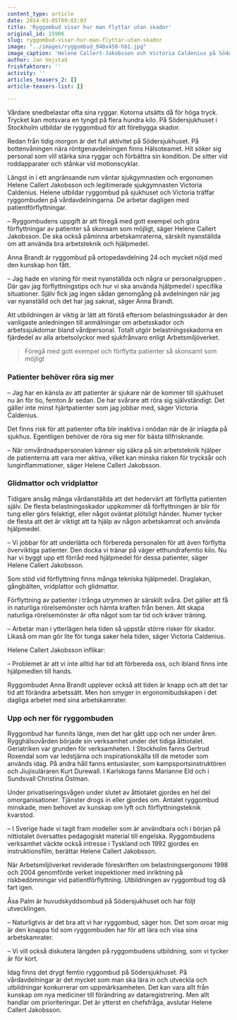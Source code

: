 ```yaml
---
content_type: article
date: 2014-03-05T09:03:03
title: 'Ryggombud visar hur man flyttar utan skador'
original_id: 15906
slug: ryggombud-visar-hur-man-flyttar-utan-skador
image: "../images/ryggombud_940x450-hb1.jpg"
image_caption: 'Helene Callert-Jakobsson och Victoria Caldenius på Södersjukhuset i Stockholm visar hur man tillsammans ändrar läget för en patient.'
author: Jan Vejstad
friskfaktorer: ''
activity: ''
articles_teasers_2: []
article-teasers-list: []

---
```


Vårdare snedbelastar ofta sina ryggar. Kotorna utsätts då för höga tryck. Trycket kan motsvara en tyngd på flera hundra kilo. På Södersjukhuset i Stockholm utbildar de ryggombud för att förebygga skador.

Redan från tidig morgon är det full aktivitet på Södersjukhuset. På bottenvåningen nära röntgenavdelningen finns Hälsoteamet. Hit söker sig personal som vill stärka sina ryggar och förbättra sin kondition. De sitter vid roddapparater och stånkar vid motionscyklar.

Längst in i ett angränsande rum väntar sjukgymnasten och ergonomen Helene Callert Jakobsson och legitimerade sjukgymnasten Victoria Caldenius. Helene utbildar ryggombud på sjukhuset och Victoria träffar ryggombuden på vårdavdelningarna. De arbetar dagligen med patientförflyttningar.

– Ryggombudens uppgift är att föregå med gott exempel och göra förflyttningar av patienter så skonsam som möjligt, säger Helene Callert Jakobsson. De ska också påminna arbetskamraterna, särskilt nyanställda om att använda bra arbetsteknik och hjälpmedel.

Anna Brandt är ryggombud på ortopedavdelning 24 och mycket nöjd med den kunskap hon fått.

– Jag hade en visning för mest nyanställda och några ur personalgruppen . Där gav jag förflyttningstips och hur vi ska använda hjälpmedel i specifika situationer. Själv fick jag ingen sådan genomgång på avdelningen när jag var nyanställd och det har jag saknat, säger Anna Brandt.

Att utbildningen är viktig är lätt att förstå eftersom belastningsskador är den vanligaste anledningen till anmälningar om arbetsskador och arbetssjukdomar bland vårdpersonal. Totalt utgör belastningsskadorna en fjärdedel av alla arbetsolyckor med sjukfrånvaro enligt Arbetsmiljöverket.

> Föregå med gott exempel och förflytta patienter så skonsamt som möjligt

### Patienter behöver röra sig mer

– Jag har en känsla av att patienter är sjukare när de kommer till sjukhuset nu än för tio, femton år sedan. De har svårare att röra sig självständigt. Det gäller inte minst hjärtpatienter som jag jobbar med, säger Victoria Caldenius.

Det finns risk för att patienter ofta blir inaktiva i onödan när de är inlagda på sjukhus. Egentligen behöver de röra sig mer för bästa tillfrisknande.

– När omvårdnadspersonalen känner sig säkra på sin arbetsteknik hjälper de patienterna att vara mer aktiva, vilket kan minska risken för trycksår och lunginflammationer, säger Helene Callert Jakobsson.

### Glidmattor och vridplattor

Tidigare ansåg många vårdanställda att det hedervärt att förflytta patienten själv. De flesta belastningsskador uppkommer då förflyttningen är blir för tung eller görs felaktigt, eller något oväntat plötsligt händer. Numer tycker de flesta att det är viktigt att ta hjälp av någon arbetskamrat och använda hjälpmedel.

– Vi jobbar för att underlätta och förbereda personalen för att även förflytta överviktiga patienter. Den docka vi tränar på väger etthundrafemtio kilo. Nu har vi byggt upp ett förråd med hjälpmedel för dessa patienter, säger Helene Callert Jakobsson.

Som stöd vid förflyttning finns många tekniska hjälpmedel. Draglakan, gångbälten, vridplattor och glidmattor.

Förflyttning av patienter i trånga utrymmen är särskilt svåra. Det gäller att få in naturliga rörelsemönster och hämta kraften från benen. Att skapa naturliga rörelsemönster är ofta något som tar tid och kräver träning.

– Arbetar man i ytterlägen hela tiden så uppstår större risker för skador. Likaså om man gör lite för tunga saker hela tiden, säger Victoria Caldenius.

Helene Callert Jakobsson inflikar:

– Problemet är att vi inte alltid har tid att förbereda oss, och ibland finns inte hjälpmedlen till hands.

Ryggombudet Anna Brandt upplever också att tiden är knapp och att det tar tid att förändra arbetssätt. Men hon smyger in ergonomibudskapen i det dagliga arbetet med sina arbetskamrater.

### Upp och ner för ryggombuden

Ryggombud har funnits länge, men det har gått upp och ner under åren. Rygghälsovården började sin verksamhet under det tidiga åttiotalet. Geriatriken var grunden för verksamheten. I Stockholm fanns Gertrud Roxendal som var ledstjärna och inspirationskälla till de metoder som används idag. På andra håll fanns entusiaster, som kampsportsinstruktören och Jiujisuläraren Kurt Durewall. I Karlskoga fanns Marianne Eld och i Sundsvall Christina Östman.

Under privatiseringsvågen under slutet av åttiotalet gjordes en hel del omorganisationer. Tjänster drogs in eller gjordes om. Antalet ryggombud minskade, men behovet av kunskap om lyft och förflyttningsteknik kvarstod.

– I Sverige hade vi tagit fram modeller som är användbara och i början på nittiotalet översattes pedagogiskt material till engelska. Ryggombudens verksamhet väckte också intresse i Tyskland och 1992 gjordes en instruktionsfilm, berättar Helene Callert Jakobsson.

När Arbetsmiljöverket reviderade föreskriften om belastningsergonomi 1998 och 2004 genomförde verket inspektioner med inriktning på riskbedömningar vid patientförflyttning. Utbildningen av ryggombud tog då fart igen.

Åsa Palm är huvudskyddsombud på Södersjukhuset och har följt utvecklingen.

– Naturligtvis är det bra att vi har ryggombud, säger hon. Det som oroar mig är den knappa tid som ryggombuden har för att lära och visa sina arbetskamrater.

– Vi vill också diskutera längden på ryggombudens utbildning, som vi tycker är för kort.

Idag finns det drygt femtio ryggombud på Södersjukhuset. På vårdavdelningar är det mycket som man ska lära in och utveckla och utbildningar konkurrerar om uppmärksamheten. Det kan vara allt från kunskap om nya mediciner till förändring av dataregistrering. Men allt handlar om prioriteringar. Det är ytterst en chefsfråga, avslutar Helene Callert Jakobsson.

